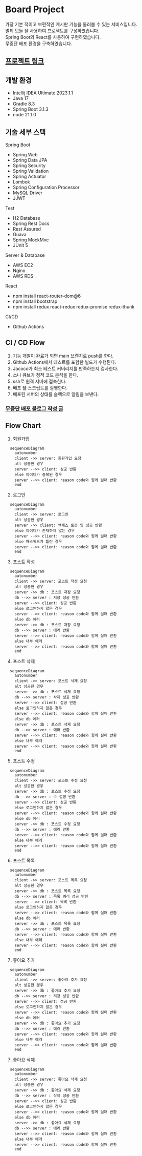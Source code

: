 # Board Project
가장 기본 적이고 보편적인 게시판 기능을 둘러볼 수 있는 서비스입니다.  
멀티 모듈 을 사용하여 프로젝트를 구성하였습니다.  
Spring Boot와 React를 사용하여 구현하였습니다.  
무중단 배포 환경을 구축하였습니다.    

##  [프로젝트 링크](http://ec2-52-78-125-101.ap-northeast-2.compute.amazonaws.com/)

## 개발 환경

* Intellij IDEA Ultimate 2023.1.1
* Java 17
* Gradle 8.3
* Spring Boot 3.1.3
* node 21.1.0

## 기술 세부 스택

Spring Boot

* Spring Web
* Spring Data JPA
* Spring Security
* Spring Validation
* Spring Actuator
* Lombok
* Spring Configuration Processor
* MySQL Driver
* JJWT

Test

* H2 Database
* Spring Rest Docs
* Rest Assured
* Guava
* Spring MockMvc
* JUnit 5

Server & Database

* AWS EC2
* Nginx
* AWS RDS

React 
* npm install react-router-dom@6 
* npm install bootstrap 
* npm install redux react-redux redux-promise redux-thunk

CI/CD
* Github Actions


## CI / CD Flow

1. 기능 개발이 완료가 되면 main 브랜치로 push를 한다.
2. Github Actions에서 테스트를 포함한 빌드가 수행된다.
3. Jacoco가 최소 테스트 커버리지를 만족하는지 검사한다.
4. 소나 큐브가 정적 코드 분석을 한다.
6. ssh로 원격 서버에 접속한다.
7. 배포 쉘 스크립트를 실행한다.
8. 배포된 서버의 상태를 슬랙으로 알림을 보낸다.

### [무중단 배포 블로그 작성 글](https://techjisu.tistory.com/176)

## Flow Chart

1. 회원가입

```mermaid
  sequenceDiagram
    autonumber
    client ->> server: 회원가입 요청
    alt 성공한 경우
    server -->> client: 성공 반환
    else 아이디가 중복된 경우 
    server -->> client: reason code와 함께 실패 반환
    end
```

2. 로그인

```mermaid
  sequenceDiagram
    autonumber
    client ->> server: 로그인
    alt 성공한 경우 
    server ->> client: 액세스 토큰 및 성공 반환
    else 아이디가 존재하지 않는 경우 
    server -->> client: reason code와 함께 실패 반환
    else 패스워드가 틀린 경우
    server -->> client: reason code와 함께 실패 반환
    end
```

3. 포스트 작성

```mermaid
  sequenceDiagram
    autonumber
    client ->> server: 포스트 작성 요청
    alt 성공한 경우 
    server ->> db : 포스트 저장 요청
    db -->> server : 저장 성공 반환
    server -->> client: 성공 반환
    else 로그인하지 않은 경우
    server -->> client: reason code와 함께 실패 반환
    else db 에러
    server ->> db : 포스트 저장 요청
    db -->> server : 에러 반환
    server -->> client: reason code와 함께 실패 반환
    else 내부 에러
    server -->> client: reason code와 함께 실패 반환
    end
```

4. 포스트 삭제

```mermaid
  sequenceDiagram
    autonumber
    client ->> server: 포스트 삭제 요청
    alt 성공한 경우 
    server ->> db : 포스트 삭제 요청
    db -->> server : 삭제 성공 반환
    server -->> client: 성공 반환
    else 로그인하지 않은 경우
    server -->> client: reason code와 함께 실패 반환
    else db 에러
    server ->> db : 포스트 삭제 요청
    db -->> server : 에러 반환
    server -->> client: reason code와 함께 실패 반환
    else 내부 에러
    server -->> client: reason code와 함께 실패 반환
    end
```

5. 포스트 수정

```mermaid
  sequenceDiagram
    autonumber
    client ->> server: 포스트 수정 요청
    alt 성공한 경우 
    server ->> db : 포스트 수정 요청
    db -->> server : 수 성공 반환
    server -->> client: 성공 반환
    else 로그인하지 않은 경우
    server -->> client: reason code와 함께 실패 반환
    else db 에러
    server ->> db : 포스트 수정 요청
    db -->> server : 에러 반환
    server -->> client: reason code와 함께 실패 반환
    else 내부 에러
    server -->> client: reason code와 함께 실패 반환
    end
```

6. 포스트 목록

```mermaid
  sequenceDiagram
    autonumber
    client ->> server: 포스트 목록 요청
    alt 성공한 경우 
    server ->> db : 포스트 목록 요청
    db -->> server : 목록 쿼리 성공 반환
    server -->> client: 목록 반환
    else 로그인하지 않은 경우
    server -->> client: reason code와 함께 실패 반환
    else db 에러
    server ->> db : 포스트 목록 요청
    db -->> server : 에러 반환
    server -->> client: reason code와 함께 실패 반환
    else 내부 에러
    server -->> client: reason code와 함께 실패 반환
    end
```

7. 좋아요 추가

```mermaid
  sequenceDiagram
    autonumber
    client ->> server: 좋아요 추가 요청
    alt 성공한 경우 
    server ->> db : 좋아요 추가 요청
    db -->> server : 저장 성공 반환
    server -->> client: 성공 반환
    else 로그인하지 않은 경우
    server -->> client: reason code와 함께 실패 반환
    else db 에러
    server ->> db : 좋아요 추가 요청
    db -->> server : 에러 반환
    server -->> client: reason code와 함께 실패 반환
    else 내부 에러
    server -->> client: reason code와 함께 실패 반환
    end
```

7. 좋아요 삭제

```mermaid
  sequenceDiagram
    autonumber
    client ->> server: 좋아요 삭제 요청
    alt 성공한 경우 
    server ->> db : 좋아요 삭제 요청
    db -->> server : 삭제 성공 반환
    server -->> client: 성공 반환
    else 로그인하지 않은 경우
    server -->> client: reason code와 함께 실패 반환
    else db 에러
    server ->> db : 좋아요 삭제 요청
    db -->> server : 에러 반환
    server -->> client: reason code와 함께 실패 반환
    else 내부 에러
    server -->> client: reason code와 함께 실패 반환
    end
```